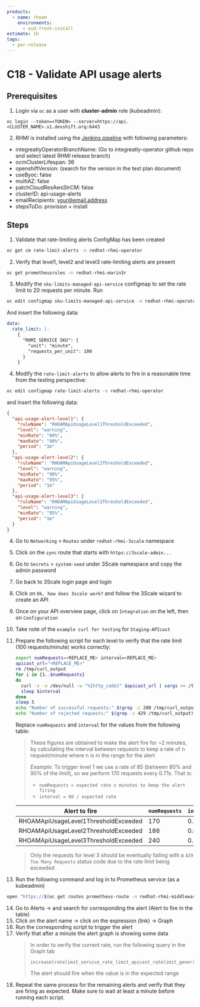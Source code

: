 ```yaml
---
products:
  - name: rhoam
    environments:
      - osd-fresh-install
estimate: 1h
tags:
  - per-release
---
```


# C18 - Validate API usage alerts

## Prerequisites

1. Login via `oc` as a user with **cluster-admin** role (kubeadmin):

```
oc login --token=<TOKEN> --server=https://api.<CLUSTER_NAME>.s1.devshift.org:6443
```

2. RHMI is installed using the [Jenkins pipeline](https://master-jenkins-csb-intly.cloud.paas.psi.redhat.com/job/ManagedAPI/job/managed-api-install-master/build?delay=0sec) with following parameters:

- integreatlyOperatorBranchName: (Go to integreatly-operator github repo and select latest RHMI release branch)
- ocmClusterLifespan: 36
- openshiftVersion: (search for the version in the test plan document)
- useByoc: false
- multiAZ: false
- patchCloudResAwsStrCM: false
- clusterID: api-usage-alerts
- emailRecipients: <your@email.address>
- stepsToDo: provision + install

## Steps

1. Validate that rate-limiting alerts ConfigMap has been created

```sh
oc get cm rate-limit-alerts -n redhat-rhmi-operator
```

2. Verify that level1, level2 and level3 rate-limiting alerts are present

```sh
oc get prometheusrules -n redhat-rhmi-marin3r
```

3. Modify the `sku-limits-managed-api-service` configmap to set the rate limit to 20 requests per minute.
   Run

```sh
oc edit configmap sku-limits-managed-api-service -n redhat-rhmi-operator
```

And insert the following data:

```yaml
data:
  rate_limit: |-
    {
      "RHMI SERVICE SKU": {
        "unit": "minute",
        "requests_per_unit": 100
      }
    }
```

4. Modify the `rate-limit-alerts` to allow alerts to fire in a reasonable time from the testing perspective:

```sh
oc edit configmap rate-limit-alerts -n redhat-rhmi-operator
```

and insert the following data:

```json
{
  "api-usage-alert-level1": {
    "ruleName": "RHOAMApiUsageLevel1ThresholdExceeded",
    "level": "warning",
    "minRate": "80%",
    "maxRate": "90%",
    "period": "1m"
  },
  "api-usage-alert-level2": {
    "ruleName": "RHOAMApiUsageLevel2ThresholdExceeded",
    "level": "warning",
    "minRate": "90%",
    "maxRate": "95%",
    "period": "1m"
  },
  "api-usage-alert-level3": {
    "ruleName": "RHOAMApiUsageLevel3ThresholdExceeded",
    "level": "warning",
    "minRate": "95%",
    "period": "1m"
  }
}
```

4. Go to `Networking` > `Routes` under `redhat-rhmi-3scale` namespace
5. Click on the `zync` route that starts with `https://3scale-admin...`
6. Go to `Secrets` > `system-seed` under 3Scale namespace and copy the admin password
7. Go back to 3Scale login page and login
8. Click on `Ok, how does 3scale work?` and follow the 3Scale wizard to create an API
9. Once on your API overview page, click on `Integration` on the left, then on `Configuration`
10. Take note of the `example curl for testing` for `Staging-APIcast`
11. Prepare the following script for each level to verify that the rate limit (100 requests/minute) works correctly:

    ```sh
    export numRequests=<REPLACE_ME> interval=<REPLACE_ME>
    apicast_url="<REPLACE_ME>"
    rm /tmp/curl_output
    for i in {1..$numRequests}
    do
      curl -s -o /dev/null -w "%{http_code}" $apicast_url | xargs >> /tmp/curl_output &
      sleep $interval
    done
    sleep 5
    echo "Number of successful requests:" $(grep -c 200 /tmp/curl_output)
    echo "Number of rejected requests:" $(grep -c 429 /tmp/curl_output)
    ```

    Replace `numRequests` and `interval` for the values from the following table:

    > These figures are obtained to make the alert fire for ~2 minutes, by calculating
    > the interval between requests to keep a rate of n request/minute where n
    > is in the range for the alert
    >
    > _Example_: To trigger level 1 we use a rate of 85 (between 80% and 90% of the limit),
    > so we perform 170 requests every 0.71s. That is:
    >
    > - `numRequests = expected rate x minutes to keep the alert firing`
    > - `interval = 60 / expected rate`

    | Alert to fire                             | `numRequests` | `interval` |
    | ----------------------------------------- | ------------- | ---------- |
    | RHOAMApiUsageLevel1ThresholdExceeded | 170           | 0.71       |
    | RHOAMApiUsageLevel2ThresholdExceeded | 186           | 0.645      |
    | RHOAMApiUsageLevel3ThresholdExceeded | 240           | 0.5        |

    > Only the requests for level 3 should be eventually failing with a `429 Too Many Requests` status code
    > due to the rate limit being exceeded

13) Run the following command and log in to Prometheus service (as a kubeadmin)

```sh
open "https://$(oc get routes prometheus-route -n redhat-rhmi-middleware-monitoring-operator -o jsonpath='{.spec.host}')"
```

14. Go to Alerts -> and search for corresponding the alert (Alert to fire in the table)
15. Click on the alert name -> click on the expression (link) -> Graph
16. Run the corresponding script to trigger the alert
17. Verify that after a minute the alert graph is showing some data
    > In order to verify the current rate, run the following query in the Graph tab
    >
    > ```
    > increase(ratelimit_service_rate_limit_apicast_ratelimit_generic_key_slowpath_total_hits[1m]))
    > ```
    >
    > The alert should fire when the value is in the expected range
18. Repeat the same process for the remaining alerts and verify that they are firing as expected. Make sure to wait at least a minute before running each script.
